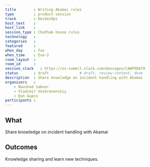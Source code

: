 ```yaml
---
title        : Writing Akamai rules
type         : product-session
track        : DevSecOps
host_text    :
host_link    :
session_type : Chatham house rules
technology   :
categories   :
featured     :
when_day     : Tue
when_time    : Eve-2
room_layout  :
room_id      :
session_slack   : https://os-summit.slack.com/messages/CAWFRDA79
status       : draft              # draft, review-content, done
description  : Share knowledge on incident handling with Akamai
organizers   :
    - Naushad Saboor
    - Vladimir Voskresenskiy
    - Dan Gapco
participants :
---
```


## What

Share knowledge on incident handling with Akamai

## Outcomes

Knowledge sharing and learn new techniques.
